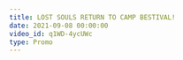 ```yaml
---
title: LOST SOULS RETURN TO CAMP BESTIVAL!
date: 2021-09-08 00:00:00
video_id: q1WD-4ycUWc
type: Promo
---
```


